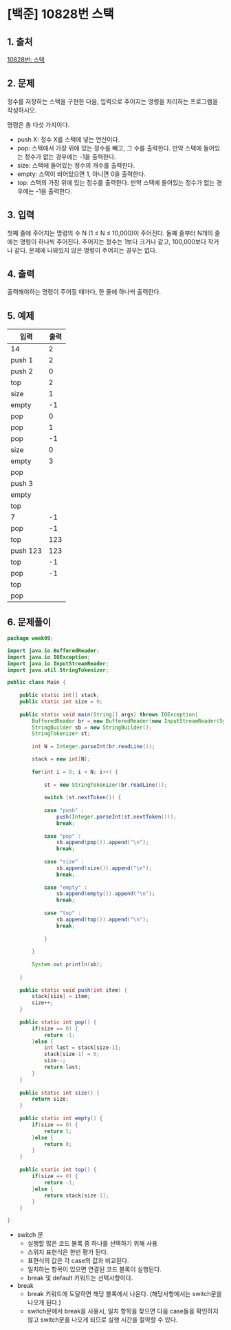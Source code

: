 # [백준] 10828번 스택

## 1. 출처

[10828번: 스택](https://www.acmicpc.net/problem/10828)

## 2. 문제

정수를 저장하는 스택을 구현한 다음, 입력으로 주어지는 명령을 처리하는 프로그램을 작성하시오.

명령은 총 다섯 가지이다.

- push X: 정수 X를 스택에 넣는 연산이다.
- pop: 스택에서 가장 위에 있는 정수를 빼고, 그 수를 출력한다. 만약 스택에 들어있는 정수가 없는 경우에는 -1을 출력한다.
- size: 스택에 들어있는 정수의 개수를 출력한다.
- empty: 스택이 비어있으면 1, 아니면 0을 출력한다.
- top: 스택의 가장 위에 있는 정수를 출력한다. 만약 스택에 들어있는 정수가 없는 경우에는 -1을 출력한다.

## 3. 입력

첫째 줄에 주어지는 명령의 수 N (1 ≤ N ≤ 10,000)이 주어진다. 둘째 줄부터 N개의 줄에는 명령이 하나씩 주어진다. 주어지는 정수는 1보다 크거나 같고, 100,000보다 작거나 같다. 문제에 나와있지 않은 명령이 주어지는 경우는 없다.

## 4. 출력

출력해야하는 명령이 주어질 때마다, 한 줄에 하나씩 출력한다.

## 5. 예제

| 입력 | 출력 |
| --- | --- |
| 14| 2 |
push 1 | 2 |
push 2 | 0 |
top | 2 |
size | 1 |
empty | -1 |
pop | 0 |
pop | 1 |
pop | -1 |
size | 0 |
empty | 3 |
pop | |
push 3 | |
empty | |
top | |
| 7 | -1 |
pop | -1 |
top | 123 |
push 123 | 123 |
top | -1 |
pop | -1 |
top | |
pop | |


## 6. 문제풀이

```java
package week09;

import java.io.BufferedReader;
import java.io.IOException;
import java.io.InputStreamReader;
import java.util.StringTokenizer;

public class Main {
	
	public static int[] stack;
	public static int size = 0;
	
	public static void main(String[] args) throws IOException{
		BufferedReader br = new BufferedReader(new InputStreamReader(System.in));
		StringBuilder sb = new StringBuilder();
		StringTokenizer st;
		
		int N = Integer.parseInt(br.readLine());

		stack = new int[N];
		
		for(int i = 0; i < N; i++) {
			
			st = new StringTokenizer(br.readLine());
			
			switch (st.nextToken()) {
			
			case "push" :
				push(Integer.parseInt(st.nextToken()));
				break;
				
			case "pop" :
				sb.append(pop()).append("\n");
				break;
				
			case "size" :
				sb.append(size()).append("\n");
				break;
				
			case "empty" :
				sb.append(empty()).append("\n");
				break;
				
			case "top" :
				sb.append(top()).append("\n");
				break;
				
			}
			
		}
		
		System.out.println(sb);
		
	}
	
	public static void push(int item) {
		stack[size] = item;
		size++;
	}
	
	public static int pop() {
		if(size == 0) {
			return -1;
		}else {
			int last = stack[size-1];
			stack[size-1] = 0;
			size--;
			return last;
		}
	}
	
	public static int size() {
		return size;
	}
	
	public static int empty() {
		if(size == 0) {
			return 1;
		}else {
			return 0;
		}
	}
	
	public static int top() {
		if(size == 0) {
			return -1;
		}else {
			return stack[size-1];
		}
	}

}
```

- switch 문
    - 실행할 많은 코드 불록 중 하나를 선택하기 위해 사용
    - 스위치 표현식은 한번 평가 된다.
    - 표현식의 값은 각 case의 값과 비교된다.
    - 일치하는 항목이 있으면 연결된 코드 블록이 실행된다.
    - break 및 default 키워드는 선택사항이다.
- break
    - break 키워드에 도달하면 해당 블록에서 나온다. (해당사항에서는 switch문을 나오게 된다.)
    - switch문에서 break을 사용시, 일치 항목을 찾으면 다음 case들을 확인하지 않고 switch문을 나오게 되므로 실행 시간을 절약할 수 있다.
